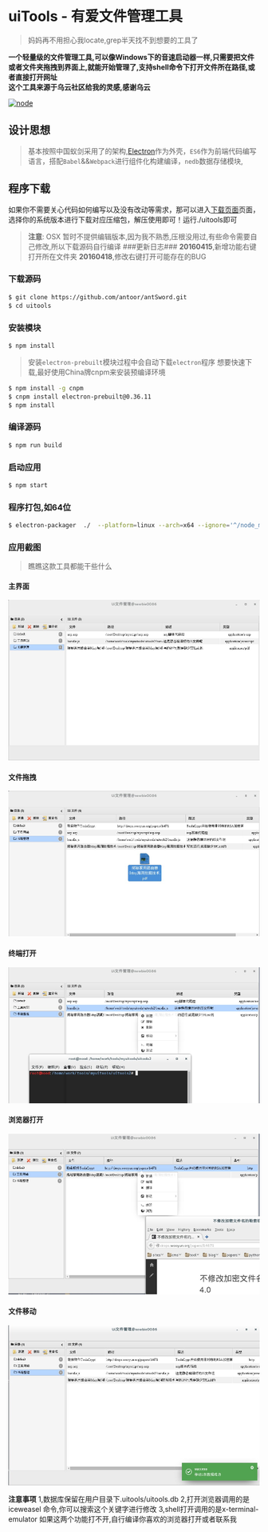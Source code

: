 # uiTools - 有爱文件管理工具
> 妈妈再不用担心我locate,grep半天找不到想要的工具了

**一个轻量级的文件管理工具,可以像Windows下的音速启动器一样,只需要把文件或者文件夹拖拽到界面上,就能开始管理了,支持shell命令下打开文件所在路径,或者直接打开网址**    
**这个工具来源于乌云社区给我的灵感,感谢乌云**

[![node](https://img.shields.io/badge/node-v4.0+-green.svg?style=flat-square)](https://nodejs.org/en/download/)

## 设计思想
> 基本按照中国蚁剑采用了的架构,[Electron](http://electron.atom.io/)作为外壳，`ES6`作为前端代码编写语言，搭配`Babel`&&`Webpack`进行组件化构建编译，`nedb`数据存储模块,

## 程序下载
如果你不需要关心代码如何编写以及没有改动等需求，那可以进入[下载页面](https://github.com/newbiethetest/uitools/releases)页面，选择你的系统版本进行下载对应压缩包，解压使用即可！运行./uitools即可

> **注意**: OSX 暂时不提供编辑版本,因为我不熟悉,压根没用过,有些命令需要自己修改,所以下载源码自行编译
###更新日志###
> **20160415**,新增功能右键打开所在文件夹
> **20160418**,修改右键打开可能存在的BUG
### 下载源码
``` sh
$ git clone https://github.com/antoor/antSword.git
$ cd uitools
```

### 安装模块
``` sh
$ npm install
```
> 安装`electron-prebuilt`模块过程中会自动下载`electron`程序
> 想要快速下载,最好使用China牌cnpm来安装预编译环境
```sh
$ npm install -g cnpm
$ cnpm install electron-prebuilt@0.36.11
$ npm install 
```

### 编译源码
``` sh
$ npm run build
```


### 启动应用
``` sh
$ npm start
```
 
### 程序打包,如64位
``` sh
$ electron-packager  ./  --platform=linux --arch=x64 --ignore='^/node_modules/(?!(nedb|log4js))'
```
### 应用截图
> 瞧瞧这款工具都能干些什么

#### 主界面
![主界面](screen/main.jpg)
#### 文件拖拽
![文件拖拽](screen/drag.jpg)
#### 终端打开
![终端打开](screen/shellopen.jpg)
#### 浏览器打开
![浏览器打开](screen/firfox.jpg)
#### 文件移动
![文件移动](screen/move.jpg)


**注意事项**
1,数据库保留在用户目录下.uitools/uitools.db
2,打开浏览器调用的是iceweasel 命令,你可以搜索这个关键字进行修改
3,shell打开调用的是x-terminal-emulator 
如果这两个功能打不开,自行编译你喜欢的浏览器打开或者联系我
